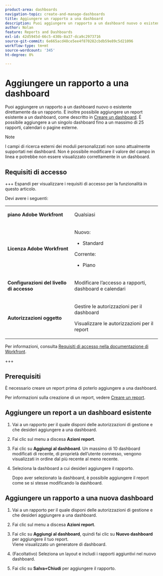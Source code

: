```yaml
---
product-area: dashboards
navigation-topic: create-and-manage-dashboards
title: Aggiungere un rapporto a una dashboard
description: Puoi aggiungere un rapporto a un dashboard nuovo o esistente direttamente da un rapporto. Puoi anche aggiungere un rapporto esistente a una dashboard.
author: Nolan
feature: Reports and Dashboards
exl-id: 42d5945d-66c5-430b-8a37-dca9c2973716
source-git-commit: 6e665acd48ce5ee4f870282cbdb59e89c5d21096
workflow-type: tm+mt
source-wordcount: '345'
ht-degree: 0%

---
```


# Aggiungere un rapporto a una dashboard

<!-- Audited: 1/2025 -->

Puoi aggiungere un rapporto a un dashboard nuovo o esistente direttamente da un rapporto. È inoltre possibile aggiungere un report esistente a un dashboard, come descritto in [Creare un dashboard](../../../reports-and-dashboards/dashboards/creating-and-managing-dashboards/create-dashboard.md). È possibile aggiungere a un singolo dashboard fino a un massimo di 25 rapporti, calendari o pagine esterne.

>[!NOTE]
>
>I campi di ricerca esterni dei moduli personalizzati non sono attualmente supportati nei dashboard. Non è possibile modificare il valore del campo in linea e potrebbe non essere visualizzato correttamente in un dashboard.

## Requisiti di accesso

+++ Espandi per visualizzare i requisiti di accesso per la funzionalità in questo articolo.

Devi avere i seguenti:

<table style="table-layout:auto"> 
 <col> 
 <col> 
 <tbody> 
  <tr> 
   <td role="rowheader"><strong>piano Adobe Workfront</strong></td> 
   <td> <p>Qualsiasi</p> </td> 
  </tr> 
  <tr> 
   <td role="rowheader"><strong>Licenza Adobe Workfront</strong></td> 
   <td> 
      <p>Nuovo:</p>
         <ul>
         <li><p>Standard</p></li>
         </ul>
      <p>Corrente:</p>
         <ul>
         <li><p>Piano</p></li>
         </ul>
   </td> 
  </tr> 
  <tr> 
   <td role="rowheader"><strong>Configurazioni del livello di accesso</strong></td> 
   <td> <p>Modificare l’accesso a rapporti, dashboard e calendari</p></td> 
  </tr> 
  <tr> 
   <td role="rowheader"><strong>Autorizzazioni oggetto</strong></td> 
   <td> <p>Gestire le autorizzazioni per il dashboard</p> <p>Visualizzare le autorizzazioni per il report</p></td> 
  </tr> 
 </tbody> 
</table>

Per informazioni, consulta [Requisiti di accesso nella documentazione di Workfront](/help/quicksilver/administration-and-setup/add-users/access-levels-and-object-permissions/access-level-requirements-in-documentation.md).

+++

## Prerequisiti

È necessario creare un report prima di poterlo aggiungere a una dashboard.

Per informazioni sulla creazione di un report, vedere [Creare un report](/help/quicksilver/reports-and-dashboards/reports/creating-and-managing-reports/create-report.md).

## Aggiungere un report a un dashboard esistente

1. Vai a un rapporto per il quale disponi delle autorizzazioni di gestione e che desideri aggiungere a una dashboard.
1. Fai clic sul menu a discesa **Azioni report**.
1. Fai clic su **Aggiungi al dashboard**. Un massimo di 10 dashboard modificati di recente, di proprietà dell’utente connesso, vengono visualizzati in ordine dal più recente al meno recente.
1. Seleziona la dashboard a cui desideri aggiungere il rapporto.

   Dopo aver selezionato la dashboard, è possibile aggiungere il report come se si stesse modificando la dashboard.

## Aggiungere un rapporto a una nuova dashboard

1. Vai a un rapporto per il quale disponi delle autorizzazioni di gestione e che desideri aggiungere a una dashboard.
1. Fai clic sul menu a discesa **Azioni report**.
1. Fai clic su **Aggiungi al dashboard**, quindi fai clic su **Nuovo dashboard** per aggiungere il tuo report.\
   Viene visualizzato un generatore di dashboard.

1. (Facoltativo) Seleziona un layout e includi i rapporti aggiuntivi nel nuovo dashboard.
1. Fai clic su **Salva+Chiudi** per aggiungere il rapporto.

